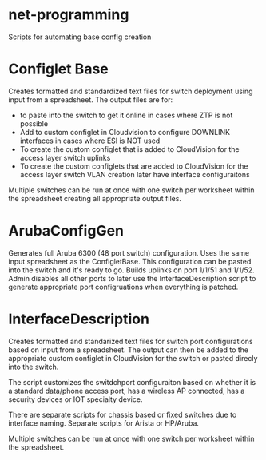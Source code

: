# net-programming
 Scripts for automating base config creation
 
 # Configlet Base
 Creates formatted and standardized text files for switch deployment using input from a spreadsheet. The output files are for:
 - to paste into the switch to get it online in cases where ZTP is not possible
 - Add to custom configlet in Cloudvision to configure DOWNLINK interfaces in cases where ESI is NOT used
 - To create the custom configlet that is added to CloudVision for the access layer switch uplinks
 - To create the custom configlets that are added to CloudVision for the access layer switch VLAN creation later have interface configuraitons

 Multiple switches can be run at once with one switch per worksheet within the spreadsheet creating all appropriate output files.

 # ArubaConfigGen
 Generates full Aruba 6300 (48 port switch) configuration. Uses the same input spreadsheet as the ConfigletBase. This configuration can be pasted into the switch and it's ready to go. Builds uplinks on port 1/1/51 and 1/1/52. Admin disables all other ports to later use the InterfaceDescription script to generate appropriate port configruations when everything is patched.

 # InterfaceDescription
 Creates formatted and standarized text files for switch port configurations based on input from a spreadsheet. The output can then be added to the appropriate custom configlet in CloudVision for the switch or pasted direcly into the switch. 
 
 The script customizes the switdchport configuraiton based on whether it is a standard data/phone access port, has a wireless AP connected, has a security devices or IOT specialty device.
 
 There are separate scripts for chassis based or fixed switches due to interface naming. Separate scripts for Arista or HP/Aruba.

 Multiple switches can be run at once with one switch per worksheet within the spreadsheet.
 
